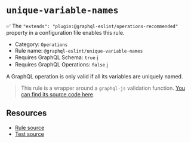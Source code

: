 # `unique-variable-names`

✅ The `"extends": "plugin:@graphql-eslint/operations-recommended"` property in a configuration file enables this rule.

- Category: `Operations`
- Rule name: `@graphql-eslint/unique-variable-names`
- Requires GraphQL Schema: `true` [ℹ️](../../README.md#extended-linting-rules-with-graphql-schema)
- Requires GraphQL Operations: `false` [ℹ️](../../README.md#extended-linting-rules-with-siblings-operations)

A GraphQL operation is only valid if all its variables are uniquely named.

> This rule is a wrapper around a `graphql-js` validation function. [You can find its source code here](https://github.com/graphql/graphql-js/blob/main/src/validation/rules/UniqueVariableNamesRule.ts).

## Resources

- [Rule source](https://github.com/graphql/graphql-js/blob/main/src/validation/rules/UniqueVariableNamesRule.ts)
- [Test source](https://github.com/graphql/graphql-js/tree/main/src/validation/__tests__/UniqueVariableNamesRule-test.ts)
